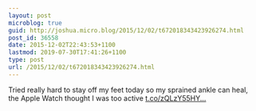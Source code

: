 ```yaml
---
layout: post
microblog: true
guid: http://joshua.micro.blog/2015/12/02/t672018343423926274.html
post_id: 36558
date: 2015-12-02T22:43:53+1100
lastmod: 2019-07-30T17:41:26+1100
type: post
url: /2015/12/02/t672018343423926274.html
---
```

Tried really hard to stay off my feet today so my sprained ankle can heal, the Apple Watch thought I was too active [t.co/zQLzY55HY...](https://t.co/zQLzY55HYI)
